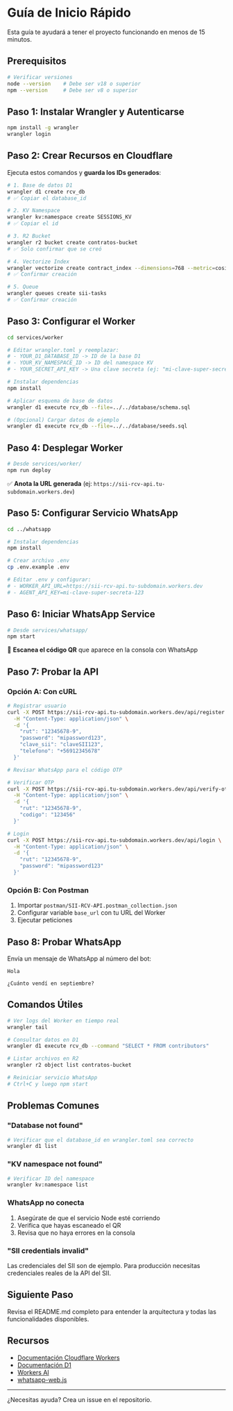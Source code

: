# Guía de Inicio Rápido

Esta guía te ayudará a tener el proyecto funcionando en menos de 15 minutos.

## Prerequisitos

```bash
# Verificar versiones
node --version    # Debe ser v18 o superior
npm --version     # Debe ser v8 o superior
```

## Paso 1: Instalar Wrangler y Autenticarse

```bash
npm install -g wrangler
wrangler login
```

## Paso 2: Crear Recursos en Cloudflare

Ejecuta estos comandos y **guarda los IDs generados**:

```bash
# 1. Base de datos D1
wrangler d1 create rcv_db
# ✅ Copiar el database_id

# 2. KV Namespace
wrangler kv:namespace create SESSIONS_KV
# ✅ Copiar el id

# 3. R2 Bucket
wrangler r2 bucket create contratos-bucket
# ✅ Solo confirmar que se creó

# 4. Vectorize Index
wrangler vectorize create contract_index --dimensions=768 --metric=cosine
# ✅ Confirmar creación

# 5. Queue
wrangler queues create sii-tasks
# ✅ Confirmar creación
```

## Paso 3: Configurar el Worker

```bash
cd services/worker

# Editar wrangler.toml y reemplazar:
# - YOUR_D1_DATABASE_ID -> ID de la base D1
# - YOUR_KV_NAMESPACE_ID -> ID del namespace KV
# - YOUR_SECRET_API_KEY -> Una clave secreta (ej: "mi-clave-super-secreta-123")

# Instalar dependencias
npm install

# Aplicar esquema de base de datos
wrangler d1 execute rcv_db --file=../../database/schema.sql

# (Opcional) Cargar datos de ejemplo
wrangler d1 execute rcv_db --file=../../database/seeds.sql
```

## Paso 4: Desplegar Worker

```bash
# Desde services/worker/
npm run deploy
```

✅ **Anota la URL generada** (ej: `https://sii-rcv-api.tu-subdomain.workers.dev`)

## Paso 5: Configurar Servicio WhatsApp

```bash
cd ../whatsapp

# Instalar dependencias
npm install

# Crear archivo .env
cp .env.example .env

# Editar .env y configurar:
# - WORKER_API_URL=https://sii-rcv-api.tu-subdomain.workers.dev
# - AGENT_API_KEY=mi-clave-super-secreta-123
```

## Paso 6: Iniciar WhatsApp Service

```bash
# Desde services/whatsapp/
npm start
```

📱 **Escanea el código QR** que aparece en la consola con WhatsApp

## Paso 7: Probar la API

### Opción A: Con cURL

```bash
# Registrar usuario
curl -X POST https://sii-rcv-api.tu-subdomain.workers.dev/api/register \
  -H "Content-Type: application/json" \
  -d '{
    "rut": "12345678-9",
    "password": "mipassword123",
    "clave_sii": "claveSII123",
    "telefono": "+56912345678"
  }'

# Revisar WhatsApp para el código OTP

# Verificar OTP
curl -X POST https://sii-rcv-api.tu-subdomain.workers.dev/api/verify-otp \
  -H "Content-Type: application/json" \
  -d '{
    "rut": "12345678-9",
    "codigo": "123456"
  }'

# Login
curl -X POST https://sii-rcv-api.tu-subdomain.workers.dev/api/login \
  -H "Content-Type: application/json" \
  -d '{
    "rut": "12345678-9",
    "password": "mipassword123"
  }'
```

### Opción B: Con Postman

1. Importar `postman/SII-RCV-API.postman_collection.json`
2. Configurar variable `base_url` con tu URL del Worker
3. Ejecutar peticiones

## Paso 8: Probar WhatsApp

Envía un mensaje de WhatsApp al número del bot:

```
Hola
```

```
¿Cuánto vendí en septiembre?
```

## Comandos Útiles

```bash
# Ver logs del Worker en tiempo real
wrangler tail

# Consultar datos en D1
wrangler d1 execute rcv_db --command "SELECT * FROM contributors"

# Listar archivos en R2
wrangler r2 object list contratos-bucket

# Reiniciar servicio WhatsApp
# Ctrl+C y luego npm start
```

## Problemas Comunes

### "Database not found"

```bash
# Verificar que el database_id en wrangler.toml sea correcto
wrangler d1 list
```

### "KV namespace not found"

```bash
# Verificar ID del namespace
wrangler kv:namespace list
```

### WhatsApp no conecta

1. Asegúrate de que el servicio Node esté corriendo
2. Verifica que hayas escaneado el QR
3. Revisa que no haya errores en la consola

### "SII credentials invalid"

Las credenciales del SII son de ejemplo. Para producción necesitas credenciales reales de la API del SII.

## Siguiente Paso

Revisa el README.md completo para entender la arquitectura y todas las funcionalidades disponibles.

## Recursos

- [Documentación Cloudflare Workers](https://developers.cloudflare.com/workers/)
- [Documentación D1](https://developers.cloudflare.com/d1/)
- [Workers AI](https://developers.cloudflare.com/workers-ai/)
- [whatsapp-web.js](https://github.com/pedroslopez/whatsapp-web.js)

---

¿Necesitas ayuda? Crea un issue en el repositorio.
